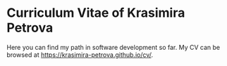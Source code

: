 # Curriculum Vitae of Krasimira Petrova

Here you can find my path in software development so far. My CV can be browsed at https://krasimira-petrova.github.io/cv/. 
